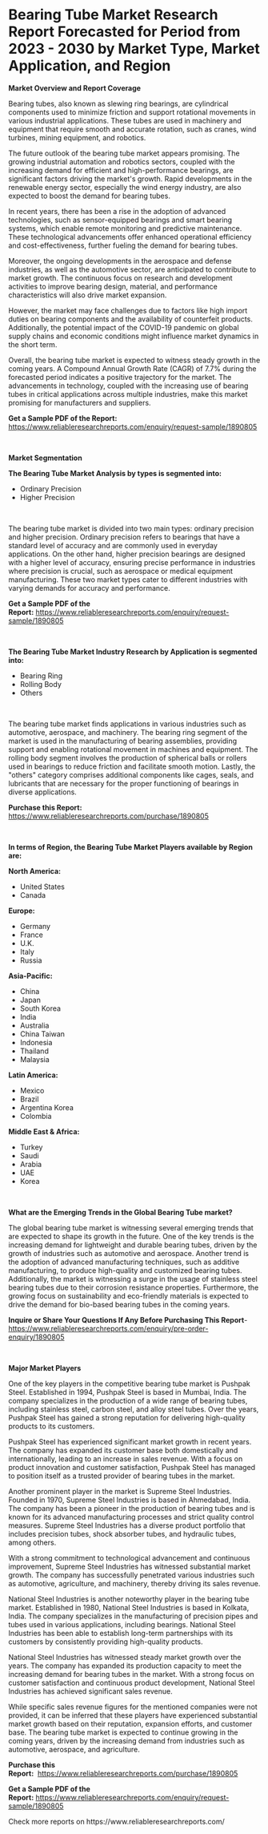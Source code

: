 <p><h1>Bearing Tube Market Research Report Forecasted for Period from 2023 -  2030 by Market Type, Market Application, and Region</h1></p><p><strong>Market Overview and Report Coverage</strong></p>
<p><p>Bearing tubes, also known as slewing ring bearings, are cylindrical components used to minimize friction and support rotational movements in various industrial applications. These tubes are used in machinery and equipment that require smooth and accurate rotation, such as cranes, wind turbines, mining equipment, and robotics.</p><p>The future outlook of the bearing tube market appears promising. The growing industrial automation and robotics sectors, coupled with the increasing demand for efficient and high-performance bearings, are significant factors driving the market's growth. Rapid developments in the renewable energy sector, especially the wind energy industry, are also expected to boost the demand for bearing tubes.</p><p>In recent years, there has been a rise in the adoption of advanced technologies, such as sensor-equipped bearings and smart bearing systems, which enable remote monitoring and predictive maintenance. These technological advancements offer enhanced operational efficiency and cost-effectiveness, further fueling the demand for bearing tubes.</p><p>Moreover, the ongoing developments in the aerospace and defense industries, as well as the automotive sector, are anticipated to contribute to market growth. The continuous focus on research and development activities to improve bearing design, material, and performance characteristics will also drive market expansion.</p><p>However, the market may face challenges due to factors like high import duties on bearing components and the availability of counterfeit products. Additionally, the potential impact of the COVID-19 pandemic on global supply chains and economic conditions might influence market dynamics in the short term.</p><p>Overall, the bearing tube market is expected to witness steady growth in the coming years. A Compound Annual Growth Rate (CAGR) of 7.7% during the forecasted period indicates a positive trajectory for the market. The advancements in technology, coupled with the increasing use of bearing tubes in critical applications across multiple industries, make this market promising for manufacturers and suppliers.</p></p>
<p><strong>Get a Sample PDF of the Report:</strong> <a href="https://www.reliableresearchreports.com/enquiry/request-sample/1890805">https://www.reliableresearchreports.com/enquiry/request-sample/1890805</a></p>
<p>&nbsp;</p>
<p><strong>Market Segmentation</strong></p>
<p><strong>The Bearing Tube Market Analysis by types is segmented into:</strong></p>
<p><ul><li>Ordinary Precision</li><li>Higher Precision</li></ul></p>
<p>&nbsp;</p>
<p><p>The bearing tube market is divided into two main types: ordinary precision and higher precision. Ordinary precision refers to bearings that have a standard level of accuracy and are commonly used in everyday applications. On the other hand, higher precision bearings are designed with a higher level of accuracy, ensuring precise performance in industries where precision is crucial, such as aerospace or medical equipment manufacturing. These two market types cater to different industries with varying demands for accuracy and performance.</p></p>
<p><strong>Get a Sample PDF of the Report:</strong>&nbsp;<a href="https://www.reliableresearchreports.com/enquiry/request-sample/1890805">https://www.reliableresearchreports.com/enquiry/request-sample/1890805</a></p>
<p>&nbsp;</p>
<p><strong>The Bearing Tube Market Industry Research by Application is segmented into:</strong></p>
<p><ul><li>Bearing Ring</li><li>Rolling Body</li><li>Others</li></ul></p>
<p>&nbsp;</p>
<p><p>The bearing tube market finds applications in various industries such as automotive, aerospace, and machinery. The bearing ring segment of the market is used in the manufacturing of bearing assemblies, providing support and enabling rotational movement in machines and equipment. The rolling body segment involves the production of spherical balls or rollers used in bearings to reduce friction and facilitate smooth motion. Lastly, the "others" category comprises additional components like cages, seals, and lubricants that are necessary for the proper functioning of bearings in diverse applications.</p></p>
<p><strong>Purchase this Report:</strong>&nbsp; <a href="https://www.reliableresearchreports.com/purchase/1890805">https://www.reliableresearchreports.com/purchase/1890805</a></p>
<p>&nbsp;</p>
<p><strong>In terms of Region, the Bearing Tube Market Players available by Region are:</strong></p>
<p>
    <p> <strong> North America: </strong>
        <ul>
            <li>United States</li>
            <li>Canada</li>
        </ul>
        </p> 
    <p> <strong> Europe: </strong>
        <ul>
            <li>Germany</li>
            <li>France</li>
            <li>U.K.</li>
            <li>Italy</li>
            <li>Russia</li>
        </ul>
        </p> 
    <p> <strong> Asia-Pacific: </strong>
        <ul>
            <li>China</li>
            <li>Japan</li>
            <li>South Korea</li>
            <li>India</li>
            <li>Australia</li>
            <li>China Taiwan</li>
            <li>Indonesia</li>
            <li>Thailand</li>
            <li>Malaysia</li>
        </ul>
        </p> 
    <p> <strong> Latin America: </strong>
        <ul>
            <li>Mexico</li>
            <li>Brazil</li>
            <li>Argentina Korea</li>
            <li>Colombia</li>
        </ul>
        </p> 
    <p> <strong> Middle East & Africa: </strong>
        <ul>
            <li>Turkey</li>
            <li>Saudi</li>
            <li>Arabia</li>
            <li>UAE</li>
            <li>Korea</li>
        </ul>
    </p>
    </p>
<p>&nbsp;</p>
<p><strong>What are the Emerging Trends in the Global Bearing Tube market?</strong></p>
<p><p>The global bearing tube market is witnessing several emerging trends that are expected to shape its growth in the future. One of the key trends is the increasing demand for lightweight and durable bearing tubes, driven by the growth of industries such as automotive and aerospace. Another trend is the adoption of advanced manufacturing techniques, such as additive manufacturing, to produce high-quality and customized bearing tubes. Additionally, the market is witnessing a surge in the usage of stainless steel bearing tubes due to their corrosion resistance properties. Furthermore, the growing focus on sustainability and eco-friendly materials is expected to drive the demand for bio-based bearing tubes in the coming years.</p></p>
<p><strong>Inquire or Share Your Questions If Any Before Purchasing This Report</strong>- <a href="https://www.reliableresearchreports.com/enquiry/pre-order-enquiry/1890805">https://www.reliableresearchreports.com/enquiry/pre-order-enquiry/1890805</a></p>
<p>&nbsp;</p>
<p><strong>Major Market Players</strong></p>
<p><p>One of the key players in the competitive bearing tube market is Pushpak Steel. Established in 1994, Pushpak Steel is based in Mumbai, India. The company specializes in the production of a wide range of bearing tubes, including stainless steel, carbon steel, and alloy steel tubes. Over the years, Pushpak Steel has gained a strong reputation for delivering high-quality products to its customers.</p><p>Pushpak Steel has experienced significant market growth in recent years. The company has expanded its customer base both domestically and internationally, leading to an increase in sales revenue. With a focus on product innovation and customer satisfaction, Pushpak Steel has managed to position itself as a trusted provider of bearing tubes in the market.</p><p>Another prominent player in the market is Supreme Steel Industries. Founded in 1970, Supreme Steel Industries is based in Ahmedabad, India. The company has been a pioneer in the production of bearing tubes and is known for its advanced manufacturing processes and strict quality control measures. Supreme Steel Industries has a diverse product portfolio that includes precision tubes, shock absorber tubes, and hydraulic tubes, among others.</p><p>With a strong commitment to technological advancement and continuous improvement, Supreme Steel Industries has witnessed substantial market growth. The company has successfully penetrated various industries such as automotive, agriculture, and machinery, thereby driving its sales revenue.</p><p>National Steel Industries is another noteworthy player in the bearing tube market. Established in 1980, National Steel Industries is based in Kolkata, India. The company specializes in the manufacturing of precision pipes and tubes used in various applications, including bearings. National Steel Industries has been able to establish long-term partnerships with its customers by consistently providing high-quality products.</p><p>National Steel Industries has witnessed steady market growth over the years. The company has expanded its production capacity to meet the increasing demand for bearing tubes in the market. With a strong focus on customer satisfaction and continuous product development, National Steel Industries has achieved significant sales revenue.</p><p>While specific sales revenue figures for the mentioned companies were not provided, it can be inferred that these players have experienced substantial market growth based on their reputation, expansion efforts, and customer base. The bearing tube market is expected to continue growing in the coming years, driven by the increasing demand from industries such as automotive, aerospace, and agriculture.</p></p>
<p><strong>Purchase this Report:</strong>&nbsp;&nbsp;<a href="https://www.reliableresearchreports.com/purchase/1890805">https://www.reliableresearchreports.com/purchase/1890805</a></p>
<p></p>
<p><strong>Get a Sample PDF of the Report:</strong>&nbsp;<a href="https://www.reliableresearchreports.com/enquiry/request-sample/1890805">https://www.reliableresearchreports.com/enquiry/request-sample/1890805</a></p>
<p>Check more reports on https://www.reliableresearchreports.com/</p>